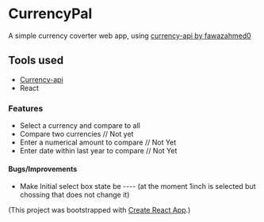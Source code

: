 # CurrencyPal

A simple currency coverter web app, using [currency-api by fawazahmed0](https://github.com/fawazahmed0/currency-api#readme)

## Tools used

* [Currency-api](https://github.com/fawazahmed0/currency-api#readme)
* React

### Features
* Select a currency and compare to all
* Compare two currencies // Not yet
* Enter a numerical amount to compare // Not Yet
* Enter date within last year to compare // Not Yet

#### Bugs/Improvements
* Make Initial select box state be ---- (at the moment 1inch is selected but chossing that does not change it)

(This project was bootstrapped with [Create React App](https://github.com/facebook/create-react-app).)


